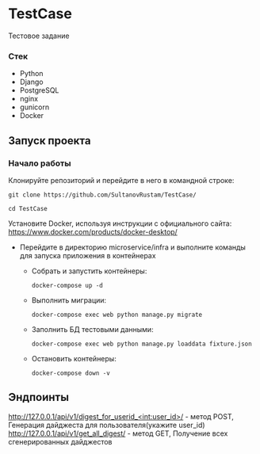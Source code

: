 # TestCase
Тестовое задание
### Стек
- Python
- Django
- PostgreSQL
- nginx
- gunicorn
- Docker
## Запуск проекта

### Начало работы
Клонируйте репозиторий и перейдите в него в командной строке:
```
git clone https://github.com/SultanovRustam/TestCase/
```
```
cd TestCase
```

Установите Docker, используя инструкции с официального сайта:
https://www.docker.com/products/docker-desktop/

- Перейдите в директорию microservice/infra и выполните команды для запуска приложения в контейнерах

    - Собрать и запустить контейнеры:
        ```
        docker-compose up -d
        ```
    - Выполнить миграции:
        ```
        docker-compose exec web python manage.py migrate
        ```
    - Заполнить БД тестовыми данными:
        ```
        docker-compose exec web python manage.py loaddata fixture.json
        ```
    - Остановить контейнеры:
        ```
        docker-compose down -v 
        ```
## Эндпоинты
http://127.0.0.1/api/v1/digest_for_userid_<int:user_id>/ - метод POST, Генерация дайджеста для пользователя(укажите user_id)
http://127.0.0.1/api/v1/get_all_digest/ - метод GET, Получение всех сгенерированных дайджестов 
